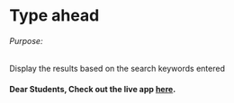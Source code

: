 # Type ahead

###### Purpose:
   Display the results based on the search keywords entered

#### Dear Students, Check out the live app [here](https://shyam-brs.github.io/type-ahead-Project/).
